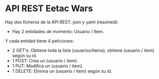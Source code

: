 # API REST Eetac Wars
Hay dos ficheros de la API REST: json y yaml (resolved):
  - Hay 2 entidades de momento: Usuario / Item.
  
Y cada entidad tiene 4 peticiones:
  - 2 GET's: Obtiene toda la lista (usuarios/items), obtiene (usuario / item) según su id.
  - 1 POST: Crea un (usuario / item).
  - 1 PUT: Modifica un (usuario / item).
  - 1 DELETE: Elimina un (usuario / item) según su id.
  

